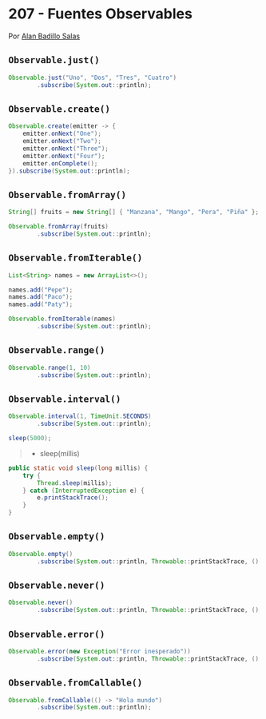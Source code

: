 # 207 - Fuentes Observables

Por [Alan Badillo Salas](https://www.nomadacode.com)

## `Observable.just()`

```java
Observable.just("Uno", "Dos", "Tres", "Cuatro")
        .subscribe(System.out::println);
```

## `Observable.create()`

```java
Observable.create(emitter -> {
    emitter.onNext("One");
    emitter.onNext("Two");
    emitter.onNext("Three");
    emitter.onNext("Four");
    emitter.onComplete();
}).subscribe(System.out::println);
```

## `Observable.fromArray()`

```java
String[] fruits = new String[] { "Manzana", "Mango", "Pera", "Piña" };

Observable.fromArray(fruits)
        .subscribe(System.out::println);
```

## `Observable.fromIterable()`

```java
List<String> names = new ArrayList<>();

names.add("Pepe");
names.add("Paco");
names.add("Paty");

Observable.fromIterable(names)
        .subscribe(System.out::println);
```

## `Observable.range()`

```java
Observable.range(1, 10)
        .subscribe(System.out::println);
```


## `Observable.interval()`

```java
Observable.interval(1, TimeUnit.SECONDS)
        .subscribe(System.out::println);

sleep(5000);
```

> * sleep(millis)

```java
public static void sleep(long millis) {
    try {
        Thread.sleep(millis);
    } catch (InterruptedException e) {
        e.printStackTrace();
    }
}
```

## `Observable.empty()`

```java
Observable.empty()
        .subscribe(System.out::println, Throwable::printStackTrace, () -> System.out.println("OK"));
```

## `Observable.never()`

```java
Observable.never()
        .subscribe(System.out::println, Throwable::printStackTrace, () -> System.out.println("OK"));
```

## `Observable.error()`

```java
Observable.error(new Exception("Error inesperado"))
        .subscribe(System.out::println, Throwable::printStackTrace, () -> System.out.println("OK"));
```

## `Observable.fromCallable()`

```java
Observable.fromCallable(() -> "Hola mundo")
        .subscribe(System.out::println);
```